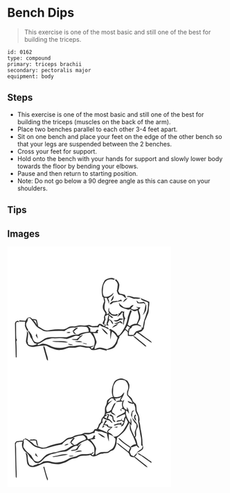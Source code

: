 # Bench Dips
> This exercise is one of the most basic and still one of the best for building the triceps.

``` 
id: 0162 
type: compound 
primary: triceps brachii 
secondary: pectoralis major 
equipment: body 
``` 

## Steps

 - This exercise is one of the most basic and still one of the best for building the triceps (muscles on the back of the arm).
 - Place two benches parallel to each other 3-4 feet apart.
 - Sit on one bench and place your feet on the edge of the other bench so that your legs are suspended between the 2 benches.
 - Cross your feet for support.
 - Hold onto the bench with your hands for support and slowly lower body towards the floor by bending your elbows.
 - Pause and then return to starting position.
 - Note: Do not go below a 90 degree angle as this can cause on your shoulders.

## Tips


## Images

<svg width="284pt" height="208pt" viewBox="0 0 284 208" xmlns="http://www.w3.org/2000/svg">
  <g fill="#FFF">
    <path d="M0 0h284v208H0V0m169.21 57.87c-5.84 8.43-6.79 19.37-4.22 29.13.43.28 1.28.84 1.7 1.12.12 2.31.64 4.56 1.29 6.76-1.36 3.19-2.85 6.52-2.53 10.07.08 3.9 2.85 6.89 4.62 10.14-.76 2.96-3.25 5.56-2.38 8.78.9 3.22-2.04 5.69-2.63 8.69.73.92 1.48 1.82 2.26 2.71 1.72-2.68.7-6.29 2.97-8.74-.27-2.04-.78-4.05-.85-6.11 1.76-1.53 4.04-2.24 6.2-3.02-.7 3.08-1.62 6.12-1.91 9.28-.33 2.92-2.83 5.92-1.06 8.81-1.92-.22-4-1.28-5.8-.01l2.93.59c-.73.47-1.47.94-2.21 1.41-2.39-1.91-5.21-4.65-8.55-3.71-.99.94-1.81 2.04-2.7 3.08-3.12.06-6.21.85-9.34.53-1.75-.51-3.36-1.38-5.1-1.92-2.94.2-5.79 1.39-8.78 1.05-4.35-.43-8.83-.68-13.03.79-3.91 1.4-8.18-.21-12.11 1.14-2.67 1.18-4.97 3.13-7.83 3.91-3.59 1.38-7.46.42-11.18.55-6.37-.27-12.64 1.01-18.9 1.99-6.46.64-11.21-4.34-16.53-7.08-.59-3.73-1.63-7.36-2.38-11.05-2.28-1.07-4.76-1.61-7.29-1.39-1.46-1.14-2.93-2.25-4.41-3.36-1.45.35-2.92.61-4.3 1.19-1.49 1.49-2.38 3.45-3.59 5.15-3.54-.33-7.09-.65-10.64-.77l-.48 2.08c3.49-.2 6.99.16 10.48.17-.13 2.39-.3 4.78-.39 7.18 1.31 3.2 2.14 6.67 4.65 9.22.35-.83.69-1.67 1.03-2.51-2.33-3.74-5.37-8.72-2.39-12.95 1.57-2.01 1.76-4.55 1.92-7 .83-.16 2.51-.47 3.34-.63 3.45 3.87 6.83 7.84 9.48 12.31 2.57 4.25 7.28 6.22 11.36 8.64 3.58 3.15 8.66 2.47 13.06 2.41 8.66-.77 17.37-.93 26.05-.51 5.21-4.22 11.99-7.13 18.81-5.82 5.83-2.6 12.49-2.1 18.67-1.34 3.73.94 4.27 5.03 4.63 8.24-6.23.91-12.71 1.59-18.2 4.93-4.13.17-8.49-.11-12.33 1.7-3.44 1.26-6.83 3.25-10.61 3.02-5.67-.28-11.34-.04-17.01.08-6.5-.39-13.49-.67-19.21 2.99-4.39 2.63-9.19 8-14.73 5.24-3.63-.99-4.52-4.98-5.52-8.07-.46-4.87-4.31-8.37-6.98-12.16-.26.96-.53 2.03.1 2.92 1.41 2.93 2.78 5.91 3.54 9.1 3.01 3.1 3.8 7.8 7.29 10.49.85.78 4.06-.2 3.33 1.55-4.71 1.87-10.54 3.41-14.81-.27-.25-1.5-.45-3.03-.61-4.55-.18.13-.53.39-.7.52.61-4.52 1.28-9.04 1.55-13.6.28-2.05-1.13-3.61-2.34-5.04 1.02 5.8-1.23 11.37-1.49 17.1-.32 3.32 1.74 6.31 4.08 8.45 3.79 2.1 8.34 2.28 12.52 1.43 5.94-1.23 12.02-2.05 18.1-1.75 2.84.68 5.01 2.86 7.77 3.75 5.82 1.98 11.71 4.84 18.02 3.61 5.38.14 9.9-3.33 15.18-3.69 3.78-.43 7.64.47 11.37-.5 2.8-.7 5.62-1.98 8.56-1.25 3.96.78 7.86 1.97 11.96 1.75 3.28-.79 4.11 3.48 7.04 3.84 4.42.85 8.66-.87 12.95-1.59 3.65.52 7.08 2.03 10.76 2.43.95 1.84 1.09.78.9-.67 4.96-1.28 10.39-1.4 14.38-5.04 1.42-2.31 3.23-4.39 4.49-6.8.99-3.14 1.1-6.73 3.61-9.15l.12-2.69c3.88-3.19 6.76-7.33 10.04-11.09 1.87 1.58 5.12 2.87 4.58 5.87.04 1.41.07 2.83.09 4.25 5.24 1.24 12.97.84 14.75-5.32 4.33.81 7.2 4.46 10.78 6.71 5.33 3.48 10.19 7.69 15.81 10.72-.67-2.91-3.6-4.09-5.73-5.75-5.87-3.93-11.29-8.47-17.18-12.36 1.92-.66 3.96-1.1 5.72-2.16 1.27-1.33 2.32-2.86 3.52-4.26.04-4.56 1.94-8.9 1.93-13.5 2.15-3.73 3.12-7.99 5.08-11.82 2.19-4.52.99-9.59 2.1-14.33.4-2.12.35-4.28.42-6.43-4.73-2.22-9.46-4.5-14.37-6.26-.13.21-.39.63-.52.83 2.67 4.5 9.05 3.56 12.79 6.84-.4 5.56-.1 11.37-2.29 16.62-1.32 3.16-1.88 6.57-3.13 9.76-2.33 5.43-2.82 11.4-3.89 17.16-.43-.35-1.29-1.06-1.72-1.41l-.2 3.75c-2.75 1.95-6.2 2.36-9.3 3.46-2.16 1.55-3.34 4.05-4.82 6.19-2.61.06-5.21.17-7.81.1-.84-3.55.1-7.01 1.18-10.38 2.02-.76 3.75-1.98 4.07-4.29 3.12-2.22 7.07-2.47 10.73-1.78 1.9.57 3.69 2.13 5.77 1.21-2.11-1.33-4.34-2.45-6.54-3.62.96-4.14 4.85-7.29 4.3-11.79.37-4.39-1.55-8.43-2.88-12.5 1.1-1.41 2.17-2.85 3.21-4.31-2.74-.14-5.41-.72-8.06-1.37 1.45 1.04 2.97 1.97 4.47 2.95-3.99 2.23-9.34 3.15-13.09-.07 1.77-1.73 3.57-3.48 4.74-5.69-3.26-.55-5.15 2.24-7.09 4.31-3.44.57-6.98.53-10.26-.77-2.14-1.47-3.99-3.3-6.06-4.87-.52-.96-1.05-1.9-1.59-2.84-.04 2.26-.01 4.84 1.82 6.48 4.16 3.19 9.39 4.19 14.25 5.84 4.26-3.17 7.62 3.37 12.05 2.33.94-.36 2.82-1.07 3.76-1.43.43 3.02 1.18 5.97 2.12 8.87 1.2 5.14-1.79 9.68-3.51 14.29-4.44-.13-8.81 1.32-12.06 4.4-1.19-.89-2.37-1.77-3.59-2.61 2.11-7.41 3.31-15.1 6.45-22.15.93-1.24-.22-3.76-1.91-2.94-1.88 3.42-2.65 7.44-4.17 11.08-1.35 11.46-6.55 22.22-14.01 30.95-.86 1.33-2.52 1.35-3.88 1.76-2.23-5.63-7.52-8.77-12.65-11.38-.77.47-1.53.95-2.29 1.43.59.43 1.77 1.3 2.35 1.73.05 5.01-.36 10.05.26 15.05 1.01-4.52 1.09-9.22 2.61-13.62 4.47 2.22 6.89 6.65 9.72 10.52-1.54 5.36-3.64 10.93-8.03 14.63-2.71 2.71-6.66 3.28-9.86 5.21-4.5-.49-8.62-2.94-13.2-2.71-3.03 0-5.65 1.75-8.46 2.64-1.54-5.12 4.55-9.09 2.68-14.21-1.49-4.84-3.61-9.49-5.86-14.02 2.94.51 5.92.68 8.89.25-.3-.78-.6-1.55-.89-2.32.23-.98 3.2-2.73.58-2.97-2.03-1.35-2.87 2.33-4.25 3.31-2.95.3-5.93.56-8.8-.42-.01-1.67-.05-3.34-.08-5-1.31-1.49-2.63-2.96-4.02-4.36 2.71.74 5.41 1.57 8.21 1.95 3.31.43 6.64-.82 9.9.18.51-1.48 1.31-2.82 2.32-4.01 1.62 1.41 3.39 2.72 5.57 3.04 3.86.64 6.96 3.21 10.64 4.39l-2.23-3.22c-1.46-.48-2.93-.93-4.41-1.32.11-.69.33-2.07.45-2.76 1.77.15 3.52.44 5.28.7-.4-.7-1.21-2.1-1.61-2.8.83-2.36 1.85-4.64 2.94-6.89 3.34 1.47 3.24 6.03 6.59 7.31-.32-4.17-3.36-7.64-7.44-8.49.09-2.03.24-4.07.45-6.1 1.48 1.18 2.96 2.38 4.32 3.71.72.03 2.15.11 2.87.14-1.49-2.42-3.93-3.92-6.36-5.26-.4-1.01-.79-2.02-1.17-3.03-1.39.6-2.77 1.23-4.12 1.9 1.64-3.76-2.58-5.62-3.26-8.93-.56-3.74-.24-7.56.71-11.21.77-2.81-.59-5.59-1.06-8.33.88 0 2.64.01 3.52.02 1.8 1.77 1.65 4.75 3.33 6.71.09.85.27 2.53.37 3.37 1.74-2.81.61-6.34-1.17-8.84 3.18-3.31 9.37-4.65 9.42-10.11-3.68 4.87-10.11 8.46-16.21 6.54-3.78-5.22-1.71-12.08-1.41-18.01 1.21-3.93 3.14-8.02 6.83-10.19a15.32 15.32 0 0 1 12.27-.38c.44-1.07.75-2.18 1.09-3.28l-.45 1.36c-5.51-3.24-11.82-.94-16.77 2.17m17.01-.11c2.46 2.06 4.92 4.71 5.15 8.08-.49 3.54-.31 7.23-1.61 10.62.77 2.1 1.48 4.24 2.65 6.17 2.27.84 4.79.8 7.03 1.77 2.28 1.22 3.6 3.9 6.16 4.63.1-2.02-1.01-3.75-1.75-5.54-3.02-.82-6.04-1.66-9.12-2.24-.87-1.55-1.76-3.09-2.65-4.63 1.34-3.41 1.82-7.07 2.03-10.71-.47-3.7-2.96-6.81-5.55-9.34-.78.39-1.56.78-2.34 1.19m-2.07 26.58c-1.84 3.07-3.67 6.19-4.83 9.58 4.28-.81 5.27-5.88 4.83-9.58m22.42 2.26c1.79.29 3.59.41 5.38.72 3.01.96 5.73 3.13 9.05 2.82 3.35-.27 7.04.99 10.05-.99-3.86-1.35-7.92-1.29-11.92-1.59-4.12-1.21-8.36-3.29-12.56-.96m-6.04 9.59c3.01-1.9 5.72-4.34 7.85-7.19-3.87.58-6.6 3.64-7.85 7.19m-10.32-1.45l.08-1.07c-3.06.76-6.33.29-9.3 1.35-1.46 1.26-2.65 2.79-3.92 4.23.62.14 1.86.43 2.48.57 1.33-1.05 2.65-2.12 3.94-3.23 5.73-.47 11.19-2.99 16.98-2.39-1.82-.21-2.89-1.09-3.21-2.65-2.38 1.01-4.73 2.06-7.05 3.19m33.3-1.57c.75 1.58 1.36 3.24 2.36 4.68 3.46.45 6.99.46 10.43-.22 1.09.94 2.2 1.86 3.35 2.74-1.67 6.09-1.35 12.86-5.35 18.12 2.54-1.6 3.79-4.4 5.27-6.89 1.77-3.18 1.02-6.94 1.13-10.4-1.38-1.89-2.49-3.99-4.06-5.74-3.03.66-6.08 1.25-9.2 1.02a11.619 11.619 0 0 0-3.93-3.31m-46.95 22.32c1.32.85 2.59 1.78 3.78 2.81 3.66 1.51 8.2 2.53 11.51-.34-.61-.49-1.22-.98-1.82-1.46-2.79 1.8-6.22.72-9.17-.01-1.51-1.74-2.89-3.58-4.49-5.24.06-1.94.09-3.88.02-5.81-1.72 3.25-1.64 6.86.17 10.05m15.47.19c.39.64.76 1.28 1.13 1.92-.96 1.23-1.9 2.48-2.78 3.77 3.8-1.46 6.69-4.5 8.75-7.94.45.54.9 1.08 1.36 1.62-2.07 4.18 1.77 7.92.63 12.07-.34 2.49-.4 5-.47 7.51l1.25-.05c.18-3.71.71-7.44 2.59-10.69-2.83-3.35-2.25-7.68-1.94-11.71l.27-.21-2.43.52c-3.7-3.46-4.29 4.81-8.36 3.19m-7.72 11.72c2.88 3.56 8.03 2.33 10.72-.8 2.18-.04 4.43-.3 6.21-1.73-2.41-.36-4.83-.51-7.26-.68-2.2 3.36-6.06 3.48-9.67 3.21m-171 5.75c.06 10.29.52 20.57.46 30.86.71 9.12.58 18.29.94 27.43h1.57c-.04-9.19.11-18.38-.73-27.54 1.05-1.38 1.68-3.43.04-4.62-.48-7.43-.24-14.88-.42-22.31.07-1.83-.22-3.76.45-5.5.71-2.07 3.41-.79 4.92-1.29-.52-.66-1.03-1.32-1.55-1.98-2.92-.13-5.63 1.94-5.68 4.95m171.71-.12c3.59 1.21 7.19.21 10.04-2.12 1.55 1.06 3.08 2.68 5.13 1.74a189.56 189.56 0 0 1-4.23-4.28c-3.2 2.59-7.2 3.28-10.94 4.66m-3.4 7.53c3.37-2.27 7.98-3.33 10.19-6.93-4.21.83-8.06 3.11-10.19 6.93m-67.12 4.47c-1.12-.01-2.24-.03-3.35-.04l2.72.07-3.09 3.41c1.18-.91 2.27-1.95 3.34-2.99-.76 3.34 1.72 6.37 5.18 5.47-1.4-1.32-3.18-2.32-4.07-4.1 1.73-2.27 4.21-3.75 6.44-5.46l.16-1.9c-2.78 1.32-5.97 2.54-7.33 5.54m48.77-4c2.75 4.27 6.06 8.43 10.61 10.87-.15-.57-.46-1.69-.62-2.25-2.86-3.34-6.04-6.57-9.99-8.62m-60.98 7.61c2.47.58 5.16 1.01 7.45-.37-2.43-1.29-5.07-.64-7.45.37m-51.47 1.61c-.47 1.21-.94 2.43-1.42 3.65 1.23 1.8 2.54 3.55 3.84 5.31-.78-3-1.67-5.96-2.42-8.96m166.88 4.24c6.62 6.54 14.42 11.73 21.29 17.99.56-.04 1.67-.11 2.23-.15-4.71-4.87-10.4-8.64-15.49-13.08-2.53-1.79-4.62-4.79-8.03-4.76M62.87 171.24c-.06.94-.16 2.81-.21 3.74 1.39 5.4 3.16 10.69 4.55 16.08.64 2.16.96 4.73 3.15 5.96.63-4.55-1.68-8.76-2.68-13.09-1.54-4.25-1.61-9.23-4.81-12.69z"/>
    <path d="M45.06 126.74c1.45.34 2.91.68 4.37 1.01.79 2.86 1.55 5.72 2.32 8.58-1.44-3.72-4.22-6.55-6.69-9.59zM204.71 142.25c1.1-1.82 2.13-3.69 3.37-5.43 1.48.9 2.88 1.95 4.28 2.99-.75.71-1.5 1.41-2.24 2.12-.24 1.35-.48 2.71-.74 4.06-1.55-1.26-3.09-2.53-4.67-3.74zM124.83 154.19c5.87-3.31 12.4-5.82 19.27-5.14 2.91 3.92 6.48 7.9 7 12.97.8 3.04.03 6.11-.58 9.11-2.87.5-5.66 1.46-8.58 1.66-4.75-.05-9.29-1.7-14.01-2.01-5.01-.57-9.85 1.4-14.85 1.19-2.56.07-5.22-.3-7.68.61-7.23 2.94-15.34 3.13-22.94 1.73-6.8-1.36-12.48-6.21-19.56-6.52-3.61-1-6.43 2.92-9.95 2.1-.2-.35-.59-1.06-.78-1.41 6.63-1.23 11.07-7.18 17.72-8.31 3.03-.52 5.96-2.01 9.09-1.71 5.34.38 10.68-.51 16.02.07 3.63-.03 7.34 1.98 10.86.34 3.12-1.3 6.42-2.17 9.47-3.64 3.28-1.6 7.26-1.33 10.42.42-1.94 1.07-3.45 2.69-5.12 4.11-3.13.42-6.32-.06-9.46.38 3.45 1.53 7.26 1.49 10.95 1.66 1.41-1.5 2.74-3.08 4.09-4.63 2.09-1.24 3.66-3.11 5.27-4.88-1.24.54-3.73 1.63-4.97 2.17l1.08.87c-.92-.38-1.85-.76-2.76-1.14m-47.43 9.23c6.98 2.17 14.39 1.14 21.54 2.07 2.08.25 4.19.27 6.28.17-4.04-2.14-8.76-2.16-13.21-2.28-4.87-.01-9.74-.16-14.61.04m39.32.57c4.45.91 9.04 1 13.57 1.2-3.97-2.63-9.13-1.89-13.57-1.2m13.7 2.97c2.3.86 4.69 1.45 7.11 1.87l.12-.96c-2.41-.28-4.8-1.83-7.23-.91m-25.37 1.06c2.33 2.61 6.09 2.21 9.26 2.61-2.64-2.03-6.1-2.21-9.26-2.61zM144.33 174.65c2.14-.96 4.22-2.06 6.35-3.06-.65 2.19-2.34 3.65-3.95 5.13l-2.4-2.07z"/>
  </g>
  <g fill="#333">
    <path d="M169.21 57.87c4.95-3.11 11.26-5.41 16.77-2.17l.45-1.36c-.34 1.1-.65 2.21-1.09 3.28a15.32 15.32 0 0 0-12.27.38c-3.69 2.17-5.62 6.26-6.83 10.19-.3 5.93-2.37 12.79 1.41 18.01 6.1 1.92 12.53-1.67 16.21-6.54-.05 5.46-6.24 6.8-9.42 10.11 1.78 2.5 2.91 6.03 1.17 8.84-.1-.84-.28-2.52-.37-3.37-1.68-1.96-1.53-4.94-3.33-6.71-.88-.01-2.64-.02-3.52-.02.47 2.74 1.83 5.52 1.06 8.33-.95 3.65-1.27 7.47-.71 11.21.68 3.31 4.9 5.17 3.26 8.93 1.35-.67 2.73-1.3 4.12-1.9.38 1.01.77 2.02 1.17 3.03 2.43 1.34 4.87 2.84 6.36 5.26-.72-.03-2.15-.11-2.87-.14-1.36-1.33-2.84-2.53-4.32-3.71-.21 2.03-.36 4.07-.45 6.1 4.08.85 7.12 4.32 7.44 8.49-3.35-1.28-3.25-5.84-6.59-7.31-1.09 2.25-2.11 4.53-2.94 6.89.4.7 1.21 2.1 1.61 2.8-1.76-.26-3.51-.55-5.28-.7-.12.69-.34 2.07-.45 2.76 1.48.39 2.95.84 4.41 1.32l2.23 3.22c-3.68-1.18-6.78-3.75-10.64-4.39-2.18-.32-3.95-1.63-5.57-3.04-1.01 1.19-1.81 2.53-2.32 4.01-3.26-1-6.59.25-9.9-.18-2.8-.38-5.5-1.21-8.21-1.95 1.39 1.4 2.71 2.87 4.02 4.36.03 1.66.07 3.33.08 5 2.87.98 5.85.72 8.8.42 1.38-.98 2.22-4.66 4.25-3.31 2.62.24-.35 1.99-.58 2.97.29.77.59 1.54.89 2.32-2.97.43-5.95.26-8.89-.25 2.25 4.53 4.37 9.18 5.86 14.02 1.87 5.12-4.22 9.09-2.68 14.21 2.81-.89 5.43-2.64 8.46-2.64 4.58-.23 8.7 2.22 13.2 2.71 3.2-1.93 7.15-2.5 9.86-5.21 4.39-3.7 6.49-9.27 8.03-14.63-2.83-3.87-5.25-8.3-9.72-10.52-1.52 4.4-1.6 9.1-2.61 13.62-.62-5-.21-10.04-.26-15.05-.58-.43-1.76-1.3-2.35-1.73.76-.48 1.52-.96 2.29-1.43 5.13 2.61 10.42 5.75 12.65 11.38 1.36-.41 3.02-.43 3.88-1.76 7.46-8.73 12.66-19.49 14.01-30.95 1.52-3.64 2.29-7.66 4.17-11.08 1.69-.82 2.84 1.7 1.91 2.94-3.14 7.05-4.34 14.74-6.45 22.15 1.22.84 2.4 1.72 3.59 2.61 3.25-3.08 7.62-4.53 12.06-4.4 1.72-4.61 4.71-9.15 3.51-14.29-.94-2.9-1.69-5.85-2.12-8.87-.94.36-2.82 1.07-3.76 1.43-4.43 1.04-7.79-5.5-12.05-2.33-4.86-1.65-10.09-2.65-14.25-5.84-1.83-1.64-1.86-4.22-1.82-6.48.54.94 1.07 1.88 1.59 2.84 2.07 1.57 3.92 3.4 6.06 4.87 3.28 1.3 6.82 1.34 10.26.77 1.94-2.07 3.83-4.86 7.09-4.31-1.17 2.21-2.97 3.96-4.74 5.69 3.75 3.22 9.1 2.3 13.09.07-1.5-.98-3.02-1.91-4.47-2.95 2.65.65 5.32 1.23 8.06 1.37-1.04 1.46-2.11 2.9-3.21 4.31 1.33 4.07 3.25 8.11 2.88 12.5.55 4.5-3.34 7.65-4.3 11.79 2.2 1.17 4.43 2.29 6.54 3.62-2.08.92-3.87-.64-5.77-1.21-3.66-.69-7.61-.44-10.73 1.78-.32 2.31-2.05 3.53-4.07 4.29-1.08 3.37-2.02 6.83-1.18 10.38 2.6.07 5.2-.04 7.81-.1 1.48-2.14 2.66-4.64 4.82-6.19 3.1-1.1 6.55-1.51 9.3-3.46l.2-3.75c.43.35 1.29 1.06 1.72 1.41 1.07-5.76 1.56-11.73 3.89-17.16 1.25-3.19 1.81-6.6 3.13-9.76 2.19-5.25 1.89-11.06 2.29-16.62-3.74-3.28-10.12-2.34-12.79-6.84.13-.2.39-.62.52-.83 4.91 1.76 9.64 4.04 14.37 6.26-.07 2.15-.02 4.31-.42 6.43-1.11 4.74.09 9.81-2.1 14.33-1.96 3.83-2.93 8.09-5.08 11.82.01 4.6-1.89 8.94-1.93 13.5-1.2 1.4-2.25 2.93-3.52 4.26-1.76 1.06-3.8 1.5-5.72 2.16 5.89 3.89 11.31 8.43 17.18 12.36 2.13 1.66 5.06 2.84 5.73 5.75-5.62-3.03-10.48-7.24-15.81-10.72-3.58-2.25-6.45-5.9-10.78-6.71-1.78 6.16-9.51 6.56-14.75 5.32-.02-1.42-.05-2.84-.09-4.25.54-3-2.71-4.29-4.58-5.87-3.28 3.76-6.16 7.9-10.04 11.09l-.12 2.69c-2.51 2.42-2.62 6.01-3.61 9.15-1.26 2.41-3.07 4.49-4.49 6.8-3.99 3.64-9.42 3.76-14.38 5.04.19 1.45.05 2.51-.9.67-3.68-.4-7.11-1.91-10.76-2.43-4.29.72-8.53 2.44-12.95 1.59-2.93-.36-3.76-4.63-7.04-3.84-4.1.22-8-.97-11.96-1.75-2.94-.73-5.76.55-8.56 1.25-3.73.97-7.59.07-11.37.5-5.28.36-9.8 3.83-15.18 3.69-6.31 1.23-12.2-1.63-18.02-3.61-2.76-.89-4.93-3.07-7.77-3.75-6.08-.3-12.16.52-18.1 1.75-4.18.85-8.73.67-12.52-1.43-2.34-2.14-4.4-5.13-4.08-8.45.26-5.73 2.51-11.3 1.49-17.1 1.21 1.43 2.62 2.99 2.34 5.04-.27 4.56-.94 9.08-1.55 13.6.17-.13.52-.39.7-.52.16 1.52.36 3.05.61 4.55 4.27 3.68 10.1 2.14 14.81.27.73-1.75-2.48-.77-3.33-1.55-3.49-2.69-4.28-7.39-7.29-10.49-.76-3.19-2.13-6.17-3.54-9.1-.63-.89-.36-1.96-.1-2.92 2.67 3.79 6.52 7.29 6.98 12.16 1 3.09 1.89 7.08 5.52 8.07 5.54 2.76 10.34-2.61 14.73-5.24 5.72-3.66 12.71-3.38 19.21-2.99 5.67-.12 11.34-.36 17.01-.08 3.78.23 7.17-1.76 10.61-3.02 3.84-1.81 8.2-1.53 12.33-1.7 5.49-3.34 11.97-4.02 18.2-4.93-.36-3.21-.9-7.3-4.63-8.24-6.18-.76-12.84-1.26-18.67 1.34-6.82-1.31-13.6 1.6-18.81 5.82-8.68-.42-17.39-.26-26.05.51-4.4.06-9.48.74-13.06-2.41-4.08-2.42-8.79-4.39-11.36-8.64-2.65-4.47-6.03-8.44-9.48-12.31-.83.16-2.51.47-3.34.63-.16 2.45-.35 4.99-1.92 7-2.98 4.23.06 9.21 2.39 12.95-.34.84-.68 1.68-1.03 2.51-2.51-2.55-3.34-6.02-4.65-9.22.09-2.4.26-4.79.39-7.18-3.49-.01-6.99-.37-10.48-.17l.48-2.08c3.55.12 7.1.44 10.64.77 1.21-1.7 2.1-3.66 3.59-5.15 1.38-.58 2.85-.84 4.3-1.19 1.48 1.11 2.95 2.22 4.41 3.36 2.53-.22 5.01.32 7.29 1.39.75 3.69 1.79 7.32 2.38 11.05 5.32 2.74 10.07 7.72 16.53 7.08 6.26-.98 12.53-2.26 18.9-1.99 3.72-.13 7.59.83 11.18-.55 2.86-.78 5.16-2.73 7.83-3.91 3.93-1.35 8.2.26 12.11-1.14 4.2-1.47 8.68-1.22 13.03-.79 2.99.34 5.84-.85 8.78-1.05 1.74.54 3.35 1.41 5.1 1.92 3.13.32 6.22-.47 9.34-.53.89-1.04 1.71-2.14 2.7-3.08 3.34-.94 6.16 1.8 8.55 3.71.74-.47 1.48-.94 2.21-1.41l-2.93-.59c1.8-1.27 3.88-.21 5.8.01-1.77-2.89.73-5.89 1.06-8.81.29-3.16 1.21-6.2 1.91-9.28-2.16.78-4.44 1.49-6.2 3.02.07 2.06.58 4.07.85 6.11-2.27 2.45-1.25 6.06-2.97 8.74-.78-.89-1.53-1.79-2.26-2.71.59-3 3.53-5.47 2.63-8.69-.87-3.22 1.62-5.82 2.38-8.78-1.77-3.25-4.54-6.24-4.62-10.14-.32-3.55 1.17-6.88 2.53-10.07-.65-2.2-1.17-4.45-1.29-6.76-.42-.28-1.27-.84-1.7-1.12-2.57-9.76-1.62-20.7 4.22-29.13M45.06 126.74c2.47 3.04 5.25 5.87 6.69 9.59-.77-2.86-1.53-5.72-2.32-8.58-1.46-.33-2.92-.67-4.37-1.01m159.65 15.51c1.58 1.21 3.12 2.48 4.67 3.74.26-1.35.5-2.71.74-4.06.74-.71 1.49-1.41 2.24-2.12-1.4-1.04-2.8-2.09-4.28-2.99-1.24 1.74-2.27 3.61-3.37 5.43m-79.88 11.94c.91.38 1.84.76 2.76 1.14l-1.08-.87c1.24-.54 3.73-1.63 4.97-2.17-1.61 1.77-3.18 3.64-5.27 4.88-1.35 1.55-2.68 3.13-4.09 4.63-3.69-.17-7.5-.13-10.95-1.66 3.14-.44 6.33.04 9.46-.38 1.67-1.42 3.18-3.04 5.12-4.11-3.16-1.75-7.14-2.02-10.42-.42-3.05 1.47-6.35 2.34-9.47 3.64-3.52 1.64-7.23-.37-10.86-.34-5.34-.58-10.68.31-16.02-.07-3.13-.3-6.06 1.19-9.09 1.71-6.65 1.13-11.09 7.08-17.72 8.31.19.35.58 1.06.78 1.41 3.52.82 6.34-3.1 9.95-2.1 7.08.31 12.76 5.16 19.56 6.52 7.6 1.4 15.71 1.21 22.94-1.73 2.46-.91 5.12-.54 7.68-.61 5 .21 9.84-1.76 14.85-1.19 4.72.31 9.26 1.96 14.01 2.01 2.92-.2 5.71-1.16 8.58-1.66.61-3 1.38-6.07.58-9.11-.52-5.07-4.09-9.05-7-12.97-6.87-.68-13.4 1.83-19.27 5.14m19.5 20.46l2.4 2.07c1.61-1.48 3.3-2.94 3.95-5.13-2.13 1-4.21 2.1-6.35 3.06z"/>
    <path d="M186.22 57.76c.78-.41 1.56-.8 2.34-1.19 2.59 2.53 5.08 5.64 5.55 9.34-.21 3.64-.69 7.3-2.03 10.71.89 1.54 1.78 3.08 2.65 4.63 3.08.58 6.1 1.42 9.12 2.24.74 1.79 1.85 3.52 1.75 5.54-2.56-.73-3.88-3.41-6.16-4.63-2.24-.97-4.76-.93-7.03-1.77-1.17-1.93-1.88-4.07-2.65-6.17 1.3-3.39 1.12-7.08 1.61-10.62-.23-3.37-2.69-6.02-5.15-8.08zM184.15 84.34c.44 3.7-.55 8.77-4.83 9.58 1.16-3.39 2.99-6.51 4.83-9.58zM206.57 86.6c4.2-2.33 8.44-.25 12.56.96 4 .3 8.06.24 11.92 1.59-3.01 1.98-6.7.72-10.05.99-3.32.31-6.04-1.86-9.05-2.82-1.79-.31-3.59-.43-5.38-.72zM200.53 96.19c1.25-3.55 3.98-6.61 7.85-7.19-2.13 2.85-4.84 5.29-7.85 7.19zM190.21 94.74c2.32-1.13 4.67-2.18 7.05-3.19.32 1.56 1.39 2.44 3.21 2.65-5.79-.6-11.25 1.92-16.98 2.39-1.29 1.11-2.61 2.18-3.94 3.23-.62-.14-1.86-.43-2.48-.57 1.27-1.44 2.46-2.97 3.92-4.23 2.97-1.06 6.24-.59 9.3-1.35l-.08 1.07zM223.51 93.17c1.55.8 2.87 1.92 3.93 3.31 3.12.23 6.17-.36 9.2-1.02 1.57 1.75 2.68 3.85 4.06 5.74-.11 3.46.64 7.22-1.13 10.4-1.48 2.49-2.73 5.29-5.27 6.89 4-5.26 3.68-12.03 5.35-18.12-1.15-.88-2.26-1.8-3.35-2.74-3.44.68-6.97.67-10.43.22-1-1.44-1.61-3.1-2.36-4.68zM176.56 115.49c-1.81-3.19-1.89-6.8-.17-10.05.07 1.93.04 3.87-.02 5.81 1.6 1.66 2.98 3.5 4.49 5.24 2.95.73 6.38 1.81 9.17.01.6.48 1.21.97 1.82 1.46-3.31 2.87-7.85 1.85-11.51.34a33.35 33.35 0 0 0-3.78-2.81z"/>
    <path d="M192.03 115.68c4.07 1.62 4.66-6.65 8.36-3.19l2.43-.52-.27.21c-.31 4.03-.89 8.36 1.94 11.71-1.88 3.25-2.41 6.98-2.59 10.69l-1.25.05c.07-2.51.13-5.02.47-7.51 1.14-4.15-2.7-7.89-.63-12.07-.46-.54-.91-1.08-1.36-1.62-2.06 3.44-4.95 6.48-8.75 7.94.88-1.29 1.82-2.54 2.78-3.77-.37-.64-.74-1.28-1.13-1.92z"/>
    <path d="M184.31 127.4c3.61.27 7.47.15 9.67-3.21 2.43.17 4.85.32 7.26.68-1.78 1.43-4.03 1.69-6.21 1.73-2.69 3.13-7.84 4.36-10.72.8zM13.31 133.15c.05-3.01 2.76-5.08 5.68-4.95.52.66 1.03 1.32 1.55 1.98-1.51.5-4.21-.78-4.92 1.29-.67 1.74-.38 3.67-.45 5.5.18 7.43-.06 14.88.42 22.31 1.64 1.19 1.01 3.24-.04 4.62.84 9.16.69 18.35.73 27.54h-1.57c-.36-9.14-.23-18.31-.94-27.43.06-10.29-.4-20.57-.46-30.86zM185.02 133.03c3.74-1.38 7.74-2.07 10.94-4.66 1.38 1.45 2.8 2.87 4.23 4.28-2.05.94-3.58-.68-5.13-1.74-2.85 2.33-6.45 3.33-10.04 2.12z"/>
    <path d="M181.62 140.56c2.13-3.82 5.98-6.1 10.19-6.93-2.21 3.6-6.82 4.66-10.19 6.93zM114.5 145.03c1.36-3 4.55-4.22 7.33-5.54l-.16 1.9c-2.23 1.71-4.71 3.19-6.44 5.46.89 1.78 2.67 2.78 4.07 4.1-3.46.9-5.94-2.13-5.18-5.47-1.07 1.04-2.16 2.08-3.34 2.99l3.09-3.41-2.72-.07c1.11.01 2.23.03 3.35.04zM163.27 141.03c3.95 2.05 7.13 5.28 9.99 8.62.16.56.47 1.68.62 2.25-4.55-2.44-7.86-6.6-10.61-10.87zM102.29 148.64c2.38-1.01 5.02-1.66 7.45-.37-2.29 1.38-4.98.95-7.45.37zM50.82 150.25c.75 3 1.64 5.96 2.42 8.96-1.3-1.76-2.61-3.51-3.84-5.31.48-1.22.95-2.44 1.42-3.65zM217.7 154.49c3.41-.03 5.5 2.97 8.03 4.76 5.09 4.44 10.78 8.21 15.49 13.08-.56.04-1.67.11-2.23.15-6.87-6.26-14.67-11.45-21.29-17.99zM77.4 163.42c4.87-.2 9.74-.05 14.61-.04 4.45.12 9.17.14 13.21 2.28-2.09.1-4.2.08-6.28-.17-7.15-.93-14.56.1-21.54-2.07zM116.72 163.99c4.44-.69 9.6-1.43 13.57 1.2-4.53-.2-9.12-.29-13.57-1.2zM130.42 166.96c2.43-.92 4.82.63 7.23.91l-.12.96c-2.42-.42-4.81-1.01-7.11-1.87zM105.05 168.02c3.16.4 6.62.58 9.26 2.61-3.17-.4-6.93 0-9.26-2.61zM62.87 171.24c3.2 3.46 3.27 8.44 4.81 12.69 1 4.33 3.31 8.54 2.68 13.09-2.19-1.23-2.51-3.8-3.15-5.96-1.39-5.39-3.16-10.68-4.55-16.08.05-.93.15-2.8.21-3.74z"/>
  </g>
</svg>

<svg width="284pt" height="208pt" viewBox="0 0 284 208" xmlns="http://www.w3.org/2000/svg">
  <g fill="#FFF">
    <path d="M0 0h284v208H0V0m184.64 27.49c-3.49 7.54-5.16 16.87-1.53 24.66-4.02.4-7.3 3.28-10.08 6-.57 3.18-.82 6.5-2.43 9.38-2.94 4.77-.19 10.71-2.42 15.69-1.01 2.4-3.13 4.06-4.57 6.18-.79 2.1-1.05 4.36-1.68 6.51-1.15 1.72-3.28 2.81-3.7 4.98-.49 2.47-1.85 4.58-3.27 6.6a13.8 13.8 0 0 0-3.74.54c-1.3 1.91-2.13 4.45-4.77 4.78-4.17 2.28-8.95 1.04-13.34 1.65-5.99 3.69-13.64 2.27-19.48 6.22-3.21 1.9-7.37 1.1-10.47 3.3-4.33 2.86-7.72 7.74-13.29 8.25-6.91.76-13.47 3.16-19.95 5.56-4.02 2.21-9.12 2.79-13.33.78-3.92-1.67-8.82-1.94-11.53-5.62-2.15-2.6-5.3-3.99-7.7-6.27-.53-.27-1.58-.81-2.11-1.07.08-.4.25-1.19.33-1.58-.21.33-.62.99-.83 1.32-.96-.51-1.93-1.02-2.89-1.53-2.17 1.03-5.11 1.61-4.95 4.74-.25-.27-.74-.8-.99-1.06-3.38.43-6.79.74-10.14 1.35-.96.91-1.71 2.02-2.52 3.06.27 19.36.86 38.69 1.44 58.04-.16 1.01.83 1.46 1.43 2.04.61-8.7-.5-17.37-.51-26.06-.21-8.31-.37-16.63-.41-24.94.07-3.47-1.51-7.47 1.03-10.42 3.32-1.06 6.83-1.09 10.27-.96-2.95 6.46.31 14.38 6.02 18.17 4.5 2.89 5.75 8.62 10 11.75 2.86 2.2 4.23 6.67 8.41 6.71 5.28.81 8.9-3.82 12.24-7.13 2.89-3.35 7.07-5.02 10.82-7.16 3.19-1.82 7.07-1.43 10.44-2.83 5.62-2.2 11.74-2.09 17.61-3.06 6.72-2.65 11.46-9.34 19.11-9.77.39.66.78 1.31 1.16 1.98-1.26 1.5-2.23 3.32-3.83 4.49-2.73.78-5.58.93-8.33 1.61.36.24 1.09.7 1.45.94 3.38-.01 6.85-.57 9.99-1.81 1.57-4.11 4.53-7.36 7.03-10.91-2.52 1.25-4.43 3.34-6.34 5.35.19-.73.58-2.2.78-2.93l.36.29c4.1-4.6 9.96-7.18 15.76-8.9 4.68 3.23 9.09 7.28 11.19 12.68.94 3.68.34 7.53.3 11.27-.78.92-1.55 1.85-2.3 2.79l-2.67-1.74c1.04-.66 2.08-1.32 3.14-1.96.23-.95.46-1.91.7-2.85-4.82 5.7-12.84 3.89-19.37 4.4-4.67.03-8.32 3.25-12.68 4.36-4.07 1.21-8.47 1.65-12.08 4.05-8.69 5.36-19.51 7.51-29.42 4.59-4.38-1.36-9.08-1.39-13.53-.34-2.93 1.88-5.82 4.73-9.65 3.93-.85.5-1.7 1.01-2.54 1.52-2.18.23-4.12 1.23-6 2.27-1.9-.47-3.79-.96-5.64-1.58-.49-1.04-.98-2.09-1.47-3.13-1.82-4.15-1.47-8.76-1.97-13.16-.09-2.38-1.4-4.64-3.71-5.49 2.25 5.84 1.75 12.13 2.95 18.16.36 2.84 2.77 4.8 4.9 6.42 12.21 3.86 22.29-9.91 34.48-6.29 4.56 1.49 9.36 2.02 14.14 2 4.45.24 8.52-1.84 12.69-3.05 3-1.64 5.77-3.72 8.98-5.01 3.94-2.29 8.94-1.21 12.67-4.01 6.41-4.28 14.46-1.42 21.41-4.01 1.63 1.01 3.12 2.6 5.17 2.6 5.97.41 10.21-5.34 16.29-4.62 3.02-1.46 6.46-.81 9.65-1.55 1.68-.93 3.09-2.29 4.79-3.18 1.98-.88 4.44-1.15 5.68-3.15 2.01-2.82 2.97-6.27 4.02-9.52-.4-3.68.47-7.14 1.21-10.68 4.81-3.61 9.4-7.59 13.39-12.11 3.1-4.14 4.95-9.04 7.74-13.37 1.46 5.02-.74 10.77 2.59 15.26 2.97 7.35 7.11 14.27 8.89 22.07-3.94-.22-7.19 1.81-9.66 4.71-4.77-3.99-10.31-7-14.86-11.26-1.98-1.64-3.61-4.12-6.43-4.23 5.27 7.36 13.55 11.5 20.65 16.8-.9 2.24-1.97 4.4-2.89 6.63-4.36-3.83-9.05-7.24-13.52-10.94-2.15-1.65-4.15-3.79-7.02-4.04 4.11 4.6 9.41 7.89 14.09 11.86 2.98 2.67 7.22 4.54 8.29 8.74.59 3.52 4.8 3.53 7.54 4.15 2.73-1.8 5.13-4.37 5.67-7.72-2.23 1.78-3.95 4.09-5.91 6.14a94.38 94.38 0 0 1-4.58-2.08c-.76-1.91-1.72-3.76-2.34-5.73.74-2.29 2-4.38 2.87-6.63l-1.91-.86c3.79 0 7.11-2.06 10.66-3.12 1.62 1.18 2.75 4.01 5.12 3.23-.85-1.55-2.04-2.87-3.16-4.22-.99-4.55-1.69-9.33-4.32-13.28 3.13-3.12 1.14-7.83 1.83-11.67.72-2.57 2.14-4.86 3.1-7.34-.5-1.66-.52-3.57-1.75-4.91-2.53-3.58-5.16-7.13-8.33-10.18.02-3.26.08-6.55.6-9.78 1.11-1.09 2.38-2.01 3.53-3.06-1.35.35-2.69.76-4.01 1.18-.81 2.44-1.78 4.9-1.93 7.5 2.2 5.46 4.23 11.64 9.19 15.23.48 3.41.06 6.86-1.55 9.94-1.73 3.01-1.27 6.52-.77 9.79-.38.63-.77 1.26-1.16 1.89-1.07-3.7-3.31-6.89-4.6-10.51-1.59-3.75-1.85-7.86-2.68-11.81.79 1.11 1.59 2.21 2.4 3.32-.29-4.4.33-9.05-1.71-13.13-.3 2.72-.09 5.45.04 8.17-4.09-3.15-5.67-8.11-7.5-12.7-1.14-2.74-.48-5.75-.54-8.61.97.61 1.94 1.23 2.9 1.85.72 1.33 1.48 2.65 2.33 3.9-.22-3.93-.64-8.47-3.8-11.21.2 1.48.43 2.97.68 4.45-1.22-.43-2.44-.83-3.67-1.22-1.35-1.96-2.79-3.9-3.61-6.15-.63-3.53 1.19-6.75 2.23-10a91.67 91.67 0 0 0-3.2 2.39c-.96-.71-1.9-1.43-2.83-2.18 2.48-4.07 5.54-8.2 5.98-13.09-3.05 2.42-4.75 6.59-8.86 7.51-2.95.58-6.54 1.69-9.23-.11-2.15-4.59-1.06-9.7-1.04-14.55-.2-3.72 1.88-6.97 3.7-10.03 3.85-5.11 11.16-5.23 16.75-3.34 5.66 4.23 7.35 12.92 3.67 18.91.17 2.67-.96 5.73 1.09 7.94 3.37 3.48 6.89 7.12 8.3 11.91-2.73-1.21-5.44-2.48-8.32-3.26 1 4.3 6.48 3.65 9.63 5.36.12-.42.34-1.25.45-1.66 1.54 3.19 3.31 6.53 3.05 10.19-.23 4.61 2.77 8.44 4.5 12.47 1.15 3.91-.3 8.1 1.03 11.99.81 2.96.36 6.1 1.24 9.05 1.36 4.39 1.27 9.06 2.42 13.51 1.58 5.21.76 10.71 1.05 16.07.63.1 1.9.31 2.53.41-.55 1.96-.42 4.5-2.4 5.7-2.9 1.83-5.77 3.73-8.02 6.37 3.67-1.06 6.91-3.25 9.88-5.56 3.09-3.32.08-7.32.27-11.08-.06-7.43-1.36-14.78-2.74-22.06-1.24-5-.92-10.31-2.95-15.13 1.76-6.69-1.79-13.01-4.38-18.94-.48-3.8-.11-7.83-1.62-11.44-2.12-2.33-5.47-3.85-5.92-7.32-.93-3.94-4.82-5.86-7.4-8.59-1.2-5.09 2.3-9.55 2.21-14.59.8-3.76-1.85-6.92-3.57-9.99-3.63-1.42-6.95-3.98-11.01-3.9-4.81.75-10.23 2.61-12.26 7.47m38.68 65.84c-.12-2.3-.9-4.45-1.89-6.5.66-1.44 2.18-2.95.87-4.51-4.37 2.65-2.74 8.63 1.02 11.01M38.3 127.51c3.69-.06 7.4-.5 11.08-.02 1.23 3.31.88 7.57 4.1 9.78-.71-3.5-1.62-6.96-2.32-10.47-1.94-.76-3.93-1.76-6.09-1.38-2.33.42-5.44-.45-6.77 2.09m78.41 20.06c4.3-.23 8.53-1.01 12.78-1.66-3.87-2.71-9.01-.2-12.78 1.66m108.57 1.48c1.77 2.18 4.23 3.59 6.79 4.65 5.87 4.26 11.71 8.57 17.77 12.54l-.32-2.26c-6.03-3.68-11.26-8.6-17.58-11.79-2.03-1.43-4-3.2-6.66-3.14m-147.59 6.08c1.08.33 2.14.92 3.31.69 4.92-.49 9.82-1.26 14.65-2.35 3.28-.57 6.66-.79 9.77-2.08-9.54-1.8-18.39 3.03-27.73 3.74m28.56-.92c2.95 1.03 6.1.58 9.12.16-2.89-1.32-6.11-.55-9.12-.16m113.43 2.05c5.41 4.55 11.08 8.79 16.55 13.26 2.14 1.68 4.18 3.78 6.97 4.31-.91-1.4-1.99-2.69-3.34-3.68-5.47-4.21-10.81-8.57-16.23-12.84-1.18-.74-2.39-2.2-3.95-1.05M62.4 173.35c2.48 7.75 4.02 15.87 7.15 23.38.33-.86.64-1.72.92-2.58-2.71-7.05-4.49-14.43-6.44-21.71-.55.3-1.09.6-1.63.91z"/>
    <path d="M186.15 55.14c3.93-.89 8.18-.84 11.67-3.27-.85 1.54-1.68 3.09-2.55 4.62-.01.45-.02 1.34-.03 1.79-2.64-.24-5.58.46-7.04 2.86 3.8-.93 7.69-1 11.58-1.01-1.66 3.35-1.35 6.91.12 10.27-1.43 1.12-2.75 2.37-4.08 3.61.64 1.11 1.29 2.22 1.96 3.31l-.33-4.74c2.2-.09 4.16.8 5.91 2.05.2 1.01.42 2.02.64 3.03-3.67 4.23-9.51 5-13.78 8.43-.19.57-.57 1.71-.75 2.28 4.65-2.47 9.32-4.98 14.36-6.61.29 1.73 1.48 3.64-.13 5.06-1.57 1.85-1.47 4.33-1.71 6.61-1.29-.38-2.57-.75-3.85-1.15.19-1.21.35-2.42.47-3.64-.61 1.06-1.12 2.18-1.57 3.31-2.51 1.04-7.51-.36-7.86 3.39 3.05-.5 6.05-1.23 9.02-2.08 1.14.84 2.29 1.65 3.45 2.45-.83 1.78-1.77 3.57-3.38 4.77-.37-1.45-.71-2.92-1.01-4.39-.49.51-.97 1.01-1.45 1.52-1.83.09-3.66.27-5.48.47-1.51 1.66-6.02.67-5.38 3.55 4.23-.65 8.91-3.44 12.97-.92l-.88 2.88c1.23-.71 2.47-1.4 3.73-2.07 2.33-4.29 3.21-9.13 4.23-13.85 1.4 2.53 2.61 5.18 4.07 7.69-1.45 4.35-4.31 8-6.46 12.01-2.08 4.15-5.94 6.92-9.08 10.2-2.52 2.54-6.2 3.14-9.62 3.23 1.18 1.22 2.35 2.44 3.54 3.65-.05 6.19-1.23 12.85-5.77 17.39-2.41 1.51-4.88 2.94-7.04 4.81-4.71 1.32-9.95-.21-14.59 1.67-2.22 1.16-4.25 2.66-6.44 3.89-2.71-4.07 1.74-8.93-.52-13.1-2.26-5.03-5.78-9.34-9.36-13.49 2.96-.19 6.04-.05 8.73-1.5-.48-.93-.96-1.86-1.43-2.78.4-.35 1.22-1.06 1.63-1.41-.72-.58-1.45-1.16-2.18-1.73a68.626 68.626 0 0 0-2.91 4.79c-2.63 1.04-5.31 2-8.18 1.92-.48-1.82-.86-3.74-1.9-5.34-1.54-1.39-3.49-2.2-5.21-3.34 3.19.14 6.39.92 9.58.34 3.1-.53 5.89-2.33 9.11-2.25.33-1.41.71-2.81 1.41-4.08 2.01.58 4.04 1.15 6.09 1.62 5-.88 9.36 2.39 14.13 3.3.47 4.8 1.96 9.41 3.21 14.04.33-4.26.04-8.51-.07-12.76 3.26.99 6.25 2.62 9.02 4.65-2.35-3.05-5.04-6.15-8.86-7.24-.49-.65-.98-1.29-1.46-1.94 2.05-3.3 5.76-4.92 7.98-8.09-2.39-.01-4.76-.34-7.1-.76-.43-1.05-.87-2.09-1.31-3.13-1.83-.26-3.66-.51-5.49-.74 1.25-1.77 2.47-3.57 3.87-5.22-.52-.72-1.04-1.43-1.55-2.14-2.67 3.38-4.08 7.45-5.66 11.39-.26.56-.78 1.67-1.04 2.23 1.8-.17 3.18-1.31 4.31-2.64l-2.29-.89c.67-.47 1.33-.93 2.01-1.39 1.35.39 2.71.76 4.08 1.12 1.19 3.39 4.87 3.53 7.89 3.79-2.07 1.78-6.03 2.28-6.2 5.52l-1.26-.08c.29.8.85 2.4 1.14 3.2-5.18-2.59-10.46-4.98-15.97-6.78 2.18-4.25 3.31-9.48 8.14-11.6l-1.6-.88c.5-1.97.93-3.96 1.38-5.94 2.76 1.36 5.65 2.39 8.52 3.5 3.86-.51 4.49 4.62 8.13 4.71-1.82-3.42-4.32-6.57-8.27-7.5 1.01-2.44 2.25-4.91 2.2-7.62-1.02-.07-3.05-.22-4.06-.29.77.86 1.61 1.66 2.47 2.45-.63.58-1.26 1.17-1.89 1.76-.12 1.3-.23 2.61-.35 3.92a51.895 51.895 0 0 0-4.62-2.83c1.22-.81 2.45-1.6 3.7-2.37.3-.53.9-1.61 1.2-2.14l-2.64.46c1.71-4.07 6.57-2.43 9.62-4.7.32.95.65 1.91.99 2.86 2.55.94 4.89 2.36 7.46 3.24-1.32-1.48-2.81-2.79-4.09-4.3l-1.96-.52c-.49-1.49-1.41-3.17-.26-4.61 1.62-4.27 3.76-8.31 6.04-12.26-1.22.43-2.8.45-3.38 1.83-1.61 2.94-3.25 5.95-4.1 9.22-2.33 1.99-4.55 4.77-8.01 4.07-.51-2.35-1.63-4.83-.72-7.23 1.95-5.31 6.3-9.3 10.88-12.39-2.95.76-5.53 2.49-8.01 4.17.62-3.73 2.81-6.54 6.26-8.01.81.18 2.43.54 3.23.72.16.54.47 1.62.62 2.17 1.06.52 2.11 1.06 3.17 1.59.18-.41.54-1.22.72-1.62-.8-.68-2.53-.7-2.47-2.02m-9.84 28.69c1.8.91 3.58 1.88 5.38 2.8.74 3.05.82 9.28 5.36 8.51 1.03-2.21-2.91-2.1-2.76-4.12-.26-1.86-.5-3.71-.95-5.53-1.45-1.04-2.81-2.19-4.13-3.38-.97.57-1.94 1.14-2.9 1.72m7.54 20.49c2.44-.75 6.71 2.56 7.36-1.05-2.47.24-4.91.68-7.36 1.05m-27.05 10.43c3.77 3.23 7.72 7.31 12.96 7.65-3.49-3.59-8.07-6.49-12.96-7.65z"/>
    <path d="M114.23 122.66c5.16-2.62 10.9-4.14 16.7-4.16 2.92.78 5.13 3.74 5.41 6.73-4.9 2.4-10.38 3.82-14.54 7.53-1.93 1.74-6.14 3.97-7.5.52-1.19-.57-2.25-1.32-3.17-2.27 1.26-2.95 3.81-5.06 5.86-7.46-.69-.22-2.07-.66-2.76-.89z"/>
    <path d="M105.12 125.48c3.09-.99 6.35-1.22 9.46-2.15-1.83 1.5-3.61 3.14-4.45 5.41-1.17 1.41-2.33 2.83-3.21 4.45.99-1.02 1.87-2.14 2.76-3.25.18 3.06 2.3 5.18 5.46 5.06-6.78 2.38-11.68 8.98-19.14 9.34-5.64 1.03-11 3.61-16.76 3.85-4.57 1.63-9.79 2.12-13.54 5.48-3.75 2.57-5.79 7.04-9.88 9.19-2.87 1.95-6.57.73-9.21-1.05-1.74-2.75-3.57-5.44-5.08-8.33-2.54-2.79-5.61-5.04-8.35-7.62-2.09-2.05-3.43-4.69-5.23-6.97-.75-3.81 1.53-7.49.26-11.24.4-.63 1.21-1.9 1.62-2.54 3.89.33 6.35 3.62 9.34 5.73 2.71 1.94 4.6 4.85 7.59 6.42 4.02 2.59 8.94 2.72 13.27 4.58 5.49-.02 10.75-1.98 16.01-3.39 6.06-2.37 12.53-3.27 18.88-4.47 2.9-3.37 6.22-6.46 10.2-8.5m-6.21 10.46c2.57-.28 5.38-.45 7.31-2.4-2.79-.81-5.36.48-7.31 2.4M48.95 148.9c-.09 1.4-.22 2.79-.36 4.19 1.51 1.06 3.07 2.05 4.66 3.01-1.5-2.36-2.96-4.74-4.3-7.2z"/>
  </g>
  <g fill="#333">
    <path d="M184.64 27.49c2.03-4.86 7.45-6.72 12.26-7.47 4.06-.08 7.38 2.48 11.01 3.9 1.72 3.07 4.37 6.23 3.57 9.99.09 5.04-3.41 9.5-2.21 14.59 2.58 2.73 6.47 4.65 7.4 8.59.45 3.47 3.8 4.99 5.92 7.32 1.51 3.61 1.14 7.64 1.62 11.44 2.59 5.93 6.14 12.25 4.38 18.94 2.03 4.82 1.71 10.13 2.95 15.13 1.38 7.28 2.68 14.63 2.74 22.06-.19 3.76 2.82 7.76-.27 11.08-2.97 2.31-6.21 4.5-9.88 5.56 2.25-2.64 5.12-4.54 8.02-6.37 1.98-1.2 1.85-3.74 2.4-5.7-.63-.1-1.9-.31-2.53-.41-.29-5.36.53-10.86-1.05-16.07-1.15-4.45-1.06-9.12-2.42-13.51-.88-2.95-.43-6.09-1.24-9.05-1.33-3.89.12-8.08-1.03-11.99-1.73-4.03-4.73-7.86-4.5-12.47.26-3.66-1.51-7-3.05-10.19-.11.41-.33 1.24-.45 1.66-3.15-1.71-8.63-1.06-9.63-5.36 2.88.78 5.59 2.05 8.32 3.26-1.41-4.79-4.93-8.43-8.3-11.91-2.05-2.21-.92-5.27-1.09-7.94 3.68-5.99 1.99-14.68-3.67-18.91-5.59-1.89-12.9-1.77-16.75 3.34-1.82 3.06-3.9 6.31-3.7 10.03-.02 4.85-1.11 9.96 1.04 14.55 2.69 1.8 6.28.69 9.23.11 4.11-.92 5.81-5.09 8.86-7.51-.44 4.89-3.5 9.02-5.98 13.09.93.75 1.87 1.47 2.83 2.18a91.67 91.67 0 0 1 3.2-2.39c-1.04 3.25-2.86 6.47-2.23 10 .82 2.25 2.26 4.19 3.61 6.15 1.23.39 2.45.79 3.67 1.22-.25-1.48-.48-2.97-.68-4.45 3.16 2.74 3.58 7.28 3.8 11.21-.85-1.25-1.61-2.57-2.33-3.9-.96-.62-1.93-1.24-2.9-1.85.06 2.86-.6 5.87.54 8.61 1.83 4.59 3.41 9.55 7.5 12.7-.13-2.72-.34-5.45-.04-8.17 2.04 4.08 1.42 8.73 1.71 13.13-.81-1.11-1.61-2.21-2.4-3.32.83 3.95 1.09 8.06 2.68 11.81 1.29 3.62 3.53 6.81 4.6 10.51.39-.63.78-1.26 1.16-1.89-.5-3.27-.96-6.78.77-9.79 1.61-3.08 2.03-6.53 1.55-9.94-4.96-3.59-6.99-9.77-9.19-15.23.15-2.6 1.12-5.06 1.93-7.5 1.32-.42 2.66-.83 4.01-1.18-1.15 1.05-2.42 1.97-3.53 3.06-.52 3.23-.58 6.52-.6 9.78 3.17 3.05 5.8 6.6 8.33 10.18 1.23 1.34 1.25 3.25 1.75 4.91-.96 2.48-2.38 4.77-3.1 7.34-.69 3.84 1.3 8.55-1.83 11.67 2.63 3.95 3.33 8.73 4.32 13.28 1.12 1.35 2.31 2.67 3.16 4.22-2.37.78-3.5-2.05-5.12-3.23-3.55 1.06-6.87 3.12-10.66 3.12l1.91.86c-.87 2.25-2.13 4.34-2.87 6.63.62 1.97 1.58 3.82 2.34 5.73 1.51.73 3.03 1.43 4.58 2.08 1.96-2.05 3.68-4.36 5.91-6.14-.54 3.35-2.94 5.92-5.67 7.72-2.74-.62-6.95-.63-7.54-4.15-1.07-4.2-5.31-6.07-8.29-8.74-4.68-3.97-9.98-7.26-14.09-11.86 2.87.25 4.87 2.39 7.02 4.04 4.47 3.7 9.16 7.11 13.52 10.94.92-2.23 1.99-4.39 2.89-6.63-7.1-5.3-15.38-9.44-20.65-16.8 2.82.11 4.45 2.59 6.43 4.23 4.55 4.26 10.09 7.27 14.86 11.26 2.47-2.9 5.72-4.93 9.66-4.71-1.78-7.8-5.92-14.72-8.89-22.07-3.33-4.49-1.13-10.24-2.59-15.26-2.79 4.33-4.64 9.23-7.74 13.37-3.99 4.52-8.58 8.5-13.39 12.11-.74 3.54-1.61 7-1.21 10.68-1.05 3.25-2.01 6.7-4.02 9.52-1.24 2-3.7 2.27-5.68 3.15-1.7.89-3.11 2.25-4.79 3.18-3.19.74-6.63.09-9.65 1.55-6.08-.72-10.32 5.03-16.29 4.62-2.05 0-3.54-1.59-5.17-2.6-6.95 2.59-15-.27-21.41 4.01-3.73 2.8-8.73 1.72-12.67 4.01-3.21 1.29-5.98 3.37-8.98 5.01-4.17 1.21-8.24 3.29-12.69 3.05-4.78.02-9.58-.51-14.14-2-12.19-3.62-22.27 10.15-34.48 6.29-2.13-1.62-4.54-3.58-4.9-6.42-1.2-6.03-.7-12.32-2.95-18.16 2.31.85 3.62 3.11 3.71 5.49.5 4.4.15 9.01 1.97 13.16.49 1.04.98 2.09 1.47 3.13 1.85.62 3.74 1.11 5.64 1.58 1.88-1.04 3.82-2.04 6-2.27.84-.51 1.69-1.02 2.54-1.52 3.83.8 6.72-2.05 9.65-3.93 4.45-1.05 9.15-1.02 13.53.34 9.91 2.92 20.73.77 29.42-4.59 3.61-2.4 8.01-2.84 12.08-4.05 4.36-1.11 8.01-4.33 12.68-4.36 6.53-.51 14.55 1.3 19.37-4.4-.24.94-.47 1.9-.7 2.85-1.06.64-2.1 1.3-3.14 1.96l2.67 1.74c.75-.94 1.52-1.87 2.3-2.79.04-3.74.64-7.59-.3-11.27-2.1-5.4-6.51-9.45-11.19-12.68-5.8 1.72-11.66 4.3-15.76 8.9l-.36-.29c-.2.73-.59 2.2-.78 2.93 1.91-2.01 3.82-4.1 6.34-5.35-2.5 3.55-5.46 6.8-7.03 10.91-3.14 1.24-6.61 1.8-9.99 1.81-.36-.24-1.09-.7-1.45-.94 2.75-.68 5.6-.83 8.33-1.61 1.6-1.17 2.57-2.99 3.83-4.49-.38-.67-.77-1.32-1.16-1.98-7.65.43-12.39 7.12-19.11 9.77-5.87.97-11.99.86-17.61 3.06-3.37 1.4-7.25 1.01-10.44 2.83-3.75 2.14-7.93 3.81-10.82 7.16-3.34 3.31-6.96 7.94-12.24 7.13-4.18-.04-5.55-4.51-8.41-6.71-4.25-3.13-5.5-8.86-10-11.75-5.71-3.79-8.97-11.71-6.02-18.17-3.44-.13-6.95-.1-10.27.96-2.54 2.95-.96 6.95-1.03 10.42.04 8.31.2 16.63.41 24.94.01 8.69 1.12 17.36.51 26.06-.6-.58-1.59-1.03-1.43-2.04-.58-19.35-1.17-38.68-1.44-58.04.81-1.04 1.56-2.15 2.52-3.06 3.35-.61 6.76-.92 10.14-1.35.25.26.74.79.99 1.06-.16-3.13 2.78-3.71 4.95-4.74.96.51 1.93 1.02 2.89 1.53.21-.33.62-.99.83-1.32-.08.39-.25 1.18-.33 1.58.53.26 1.58.8 2.11 1.07 2.4 2.28 5.55 3.67 7.7 6.27 2.71 3.68 7.61 3.95 11.53 5.62 4.21 2.01 9.31 1.43 13.33-.78 6.48-2.4 13.04-4.8 19.95-5.56 5.57-.51 8.96-5.39 13.29-8.25 3.1-2.2 7.26-1.4 10.47-3.3 5.84-3.95 13.49-2.53 19.48-6.22 4.39-.61 9.17.63 13.34-1.65 2.64-.33 3.47-2.87 4.77-4.78a13.8 13.8 0 0 1 3.74-.54c1.42-2.02 2.78-4.13 3.27-6.6.42-2.17 2.55-3.26 3.7-4.98.63-2.15.89-4.41 1.68-6.51 1.44-2.12 3.56-3.78 4.57-6.18 2.23-4.98-.52-10.92 2.42-15.69 1.61-2.88 1.86-6.2 2.43-9.38 2.78-2.72 6.06-5.6 10.08-6-3.63-7.79-1.96-17.12 1.53-24.66m1.51 27.65c-.06 1.32 1.67 1.34 2.47 2.02-.18.4-.54 1.21-.72 1.62-1.06-.53-2.11-1.07-3.17-1.59-.15-.55-.46-1.63-.62-2.17-.8-.18-2.42-.54-3.23-.72-3.45 1.47-5.64 4.28-6.26 8.01 2.48-1.68 5.06-3.41 8.01-4.17-4.58 3.09-8.93 7.08-10.88 12.39-.91 2.4.21 4.88.72 7.23 3.46.7 5.68-2.08 8.01-4.07.85-3.27 2.49-6.28 4.1-9.22.58-1.38 2.16-1.4 3.38-1.83-2.28 3.95-4.42 7.99-6.04 12.26-1.15 1.44-.23 3.12.26 4.61l1.96.52c1.28 1.51 2.77 2.82 4.09 4.3-2.57-.88-4.91-2.3-7.46-3.24-.34-.95-.67-1.91-.99-2.86-3.05 2.27-7.91.63-9.62 4.7l2.64-.46c-.3.53-.9 1.61-1.2 2.14-1.25.77-2.48 1.56-3.7 2.37 1.59.86 3.13 1.81 4.62 2.83.12-1.31.23-2.62.35-3.92.63-.59 1.26-1.18 1.89-1.76-.86-.79-1.7-1.59-2.47-2.45 1.01.07 3.04.22 4.06.29.05 2.71-1.19 5.18-2.2 7.62 3.95.93 6.45 4.08 8.27 7.5-3.64-.09-4.27-5.22-8.13-4.71-2.87-1.11-5.76-2.14-8.52-3.5-.45 1.98-.88 3.97-1.38 5.94l1.6.88c-4.83 2.12-5.96 7.35-8.14 11.6 5.51 1.8 10.79 4.19 15.97 6.78-.29-.8-.85-2.4-1.14-3.2l1.26.08c.17-3.24 4.13-3.74 6.2-5.52-3.02-.26-6.7-.4-7.89-3.79-1.37-.36-2.73-.73-4.08-1.12-.68.46-1.34.92-2.01 1.39l2.29.89c-1.13 1.33-2.51 2.47-4.31 2.64.26-.56.78-1.67 1.04-2.23 1.58-3.94 2.99-8.01 5.66-11.39.51.71 1.03 1.42 1.55 2.14-1.4 1.65-2.62 3.45-3.87 5.22 1.83.23 3.66.48 5.49.74.44 1.04.88 2.08 1.31 3.13 2.34.42 4.71.75 7.1.76-2.22 3.17-5.93 4.79-7.98 8.09.48.65.97 1.29 1.46 1.94 3.82 1.09 6.51 4.19 8.86 7.24-2.77-2.03-5.76-3.66-9.02-4.65.11 4.25.4 8.5.07 12.76-1.25-4.63-2.74-9.24-3.21-14.04-4.77-.91-9.13-4.18-14.13-3.3-2.05-.47-4.08-1.04-6.09-1.62-.7 1.27-1.08 2.67-1.41 4.08-3.22-.08-6.01 1.72-9.11 2.25-3.19.58-6.39-.2-9.58-.34 1.72 1.14 3.67 1.95 5.21 3.34 1.04 1.6 1.42 3.52 1.9 5.34 2.87.08 5.55-.88 8.18-1.92.9-1.64 1.88-3.23 2.91-4.79.73.57 1.46 1.15 2.18 1.73-.41.35-1.23 1.06-1.63 1.41.47.92.95 1.85 1.43 2.78-2.69 1.45-5.77 1.31-8.73 1.5 3.58 4.15 7.1 8.46 9.36 13.49 2.26 4.17-2.19 9.03.52 13.1 2.19-1.23 4.22-2.73 6.44-3.89 4.64-1.88 9.88-.35 14.59-1.67 2.16-1.87 4.63-3.3 7.04-4.81 4.54-4.54 5.72-11.2 5.77-17.39-1.19-1.21-2.36-2.43-3.54-3.65 3.42-.09 7.1-.69 9.62-3.23 3.14-3.28 7-6.05 9.08-10.2 2.15-4.01 5.01-7.66 6.46-12.01-1.46-2.51-2.67-5.16-4.07-7.69-1.02 4.72-1.9 9.56-4.23 13.85-1.26.67-2.5 1.36-3.73 2.07l.88-2.88c-4.06-2.52-8.74.27-12.97.92-.64-2.88 3.87-1.89 5.38-3.55 1.82-.2 3.65-.38 5.48-.47.48-.51.96-1.01 1.45-1.52.3 1.47.64 2.94 1.01 4.39 1.61-1.2 2.55-2.99 3.38-4.77-1.16-.8-2.31-1.61-3.45-2.45-2.97.85-5.97 1.58-9.02 2.08.35-3.75 5.35-2.35 7.86-3.39.45-1.13.96-2.25 1.57-3.31a63.52 63.52 0 0 1-.47 3.64c1.28.4 2.56.77 3.85 1.15.24-2.28.14-4.76 1.71-6.61 1.61-1.42.42-3.33.13-5.06-5.04 1.63-9.71 4.14-14.36 6.61.18-.57.56-1.71.75-2.28 4.27-3.43 10.11-4.2 13.78-8.43-.22-1.01-.44-2.02-.64-3.03-1.75-1.25-3.71-2.14-5.91-2.05l.33 4.74c-.67-1.09-1.32-2.2-1.96-3.31 1.33-1.24 2.65-2.49 4.08-3.61-1.47-3.36-1.78-6.92-.12-10.27-3.89.01-7.78.08-11.58 1.01 1.46-2.4 4.4-3.1 7.04-2.86.01-.45.02-1.34.03-1.79.87-1.53 1.7-3.08 2.55-4.62-3.49 2.43-7.74 2.38-11.67 3.27m-71.92 67.52c.69.23 2.07.67 2.76.89-2.05 2.4-4.6 4.51-5.86 7.46.92.95 1.98 1.7 3.17 2.27 1.36 3.45 5.57 1.22 7.5-.52 4.16-3.71 9.64-5.13 14.54-7.53-.28-2.99-2.49-5.95-5.41-6.73-5.8.02-11.54 1.54-16.7 4.16m-9.11 2.82c-3.98 2.04-7.3 5.13-10.2 8.5-6.35 1.2-12.82 2.1-18.88 4.47-5.26 1.41-10.52 3.37-16.01 3.39-4.33-1.86-9.25-1.99-13.27-4.58-2.99-1.57-4.88-4.48-7.59-6.42-2.99-2.11-5.45-5.4-9.34-5.73-.41.64-1.22 1.91-1.62 2.54 1.27 3.75-1.01 7.43-.26 11.24 1.8 2.28 3.14 4.92 5.23 6.97 2.74 2.58 5.81 4.83 8.35 7.62 1.51 2.89 3.34 5.58 5.08 8.33 2.64 1.78 6.34 3 9.21 1.05 4.09-2.15 6.13-6.62 9.88-9.19 3.75-3.36 8.97-3.85 13.54-5.48 5.76-.24 11.12-2.82 16.76-3.85 7.46-.36 12.36-6.96 19.14-9.34-3.16.12-5.28-2-5.46-5.06-.89 1.11-1.77 2.23-2.76 3.25.88-1.62 2.04-3.04 3.21-4.45.84-2.27 2.62-3.91 4.45-5.41-3.11.93-6.37 1.16-9.46 2.15z"/>
    <path d="M176.31 83.83c.96-.58 1.93-1.15 2.9-1.72 1.32 1.19 2.68 2.34 4.13 3.38.45 1.82.69 3.67.95 5.53-.15 2.02 3.79 1.91 2.76 4.12-4.54.77-4.62-5.46-5.36-8.51-1.8-.92-3.58-1.89-5.38-2.8zM223.32 93.33c-3.76-2.38-5.39-8.36-1.02-11.01 1.31 1.56-.21 3.07-.87 4.51.99 2.05 1.77 4.2 1.89 6.5zM183.85 104.32c2.45-.37 4.89-.81 7.36-1.05-.65 3.61-4.92.3-7.36 1.05zM156.8 114.75c4.89 1.16 9.47 4.06 12.96 7.65-5.24-.34-9.19-4.42-12.96-7.65zM38.3 127.51c1.33-2.54 4.44-1.67 6.77-2.09 2.16-.38 4.15.62 6.09 1.38.7 3.51 1.61 6.97 2.32 10.47-3.22-2.21-2.87-6.47-4.1-9.78-3.68-.48-7.39-.04-11.08.02zM98.91 135.94c1.95-1.92 4.52-3.21 7.31-2.4-1.93 1.95-4.74 2.12-7.31 2.4zM116.71 147.57c3.77-1.86 8.91-4.37 12.78-1.66-4.25.65-8.48 1.43-12.78 1.66zM48.95 148.9c1.34 2.46 2.8 4.84 4.3 7.2-1.59-.96-3.15-1.95-4.66-3.01.14-1.4.27-2.79.36-4.19zM225.28 149.05c2.66-.06 4.63 1.71 6.66 3.14 6.32 3.19 11.55 8.11 17.58 11.79l.32 2.26c-6.06-3.97-11.9-8.28-17.77-12.54-2.56-1.06-5.02-2.47-6.79-4.65zM77.69 155.13c9.34-.71 18.19-5.54 27.73-3.74-3.11 1.29-6.49 1.51-9.77 2.08A121.07 121.07 0 0 1 81 155.82c-1.17.23-2.23-.36-3.31-.69zM106.25 154.21c3.01-.39 6.23-1.16 9.12.16-3.02.42-6.17.87-9.12-.16zM219.68 156.26c1.56-1.15 2.77.31 3.95 1.05 5.42 4.27 10.76 8.63 16.23 12.84 1.35.99 2.43 2.28 3.34 3.68-2.79-.53-4.83-2.63-6.97-4.31-5.47-4.47-11.14-8.71-16.55-13.26zM62.4 173.35c.54-.31 1.08-.61 1.63-.91 1.95 7.28 3.73 14.66 6.44 21.71-.28.86-.59 1.72-.92 2.58-3.13-7.51-4.67-15.63-7.15-23.38z"/>
  </g>
</svg>
